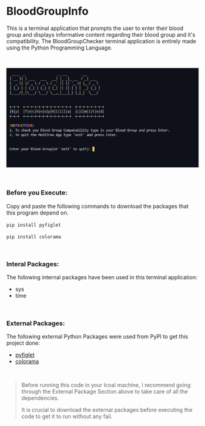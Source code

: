# BloodGroupInfo

This is a terminal application that prompts the user to enter their blood group and displays informative content regarding their blood group and it's compatibility. The BloodGroupChecker terminal application is entirely made using the Python Programming Language. 

<br>

![BloodGroupChecker Application Screenshot](https://github.com/chandrasreasgop/BloodGroupChecker/blob/master/bloodgroupchecker_thumbnail.png?raw=true "BloodGroupChecker Application")

<br>

### Before you Execute:
Copy and paste the following commands to download the packages that this program depend on.

``pip install pyfiglet         `` 

``pip install colorama         ``

<br>

### Interal Packages: 
The following internal packages have been used in this terminal application:
- sys
- time
<br>

### External Packages: 
The following external Python Packages were used from PyPI to get this project done:
- [pyfiglet](https://pypi.org/project/pyfiglet/0.7/)
- [colorama](https://pypi.org/project/colorama/)

<br>

> Before running this code in your lcoal machine, I recommend going through the External Package Section above to take care of all the dependencies.
> 
> It is crucial to download the external packages before executing the code to get it to run without any fail. 
